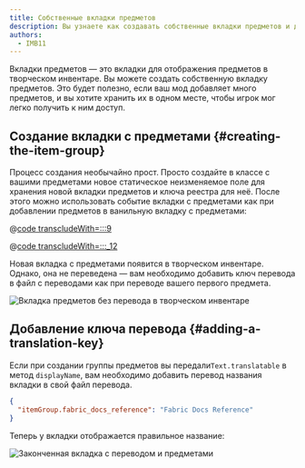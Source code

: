 ```yaml
---
title: Собственные вкладки предметов
description: Вы узнаете как создавать собственные вкладки предметов и добавлять в них предметы.
authors:
  - IMB11
---
```


Вкладки предметов — это вкладки для отображения предметов в творческом инвентаре. Вы можете создать собственную вкладку предметов. Это будет полезно, если ваш мод добавляет много предметов, и вы хотите хранить их в одном месте, чтобы игрок мог легко получить к ним доступ.

## Создание вкладки с предметами {#creating-the-item-group}

Процесс создания необычайно прост. Просто создайте в классе с вашими предметами новое статическое неизменяемое поле для хранения новой вкладки предметов и ключа реестра для неё. После этого можно использовать событие вкладки с предметами как при добавлении предметов в ванильную вкладку с предметами:

@[code transcludeWith=:::9](@/reference/latest/src/main/java/com/example/docs/item/ModItems.java)

@[code transcludeWith=:::_12](@/reference/latest/src/main/java/com/example/docs/item/ModItems.java)

Новая вкладка с предметами появится в творческом инвентаре. Однако, она не переведена — вам необходимо добавить ключ перевода в файл с переводами как при переводе вашего первого предмета.

![Вкладка предметов без перевода в творческом инвентаре](/assets/develop/items/itemgroups_0.png)

## Добавление ключа перевода {#adding-a-translation-key}

Если при создании группы предметов вы передали`Text.translatable` в метод `displayName`, вам необходимо добавить перевод названия вкладки в свой файл перевода.

```json
{
  "itemGroup.fabric_docs_reference": "Fabric Docs Reference"
}
```

Теперь у вкладки отображается правильное название:

![Законченная вкладка с переводом и предметами](/assets/develop/items/itemgroups_1.png)
